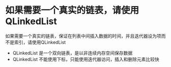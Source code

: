 如果需要一个真实的链表，请使用QLinkedList
=======

如果需要一个真实的链表，保证在列表中间插入数据的时间，并且迭代器设为项而不是索引，请使用QLinkedList

- QLinkedList 是一个双向链表，是以非连续内存空间保存数据
- QLinkedList 不能使用下标，只能使用迭代器访问，插入和删除元素比较快
